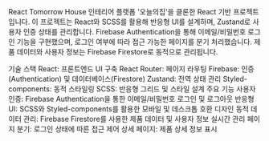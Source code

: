 React Tomorrow House
인테리어 플랫폼 '오늘의집'을 클론한 React 기반 프로젝트입니다. 이 프로젝트는 React와 SCSS를 활용해 반응형 UI를 설계하며, Zustand로 사용자 인증 상태를 관리합니다. Firebase Authentication을 통해 이메일/비밀번호 로그인 기능을 구현했으며, 로그인 여부에 따라 접근 가능한 페이지를 분기 처리했습니다. 제품 데이터와 사용자 정보는 Firebase Firestore로 동적으로 관리됩니다.

기술 스택
React: 프론트엔드 UI 구축
React Router: 페이지 라우팅
Firebase: 인증(Authentication) 및 데이터베이스(Firestore)
Zustand: 전역 상태 관리
Styled-components: 동적 스타일링
SCSS: 반응형 그리드 및 스타일 설계
주요 기능
사용자 인증: Firebase Authentication을 통한 이메일/비밀번호 로그인 및 로그아웃
반응형 UI: SCSS와 Styled-components를 활용한 모바일 및 데스크톱 호환 디자인
동적 데이터 관리: Firebase Firestore를 사용한 제품 데이터 및 사용자 정보 실시간 관리
페이지 분기: 로그인 상태에 따른 접근 제어
상세 페이지: 제품 상세 정보 표시
